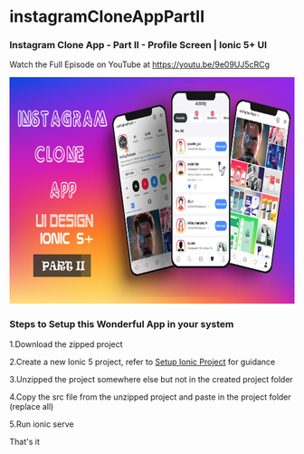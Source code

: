 # instagramCloneAppPartII
### Instagram Clone App - Part II - Profile Screen | Ionic 5+ UI

Watch the Full Episode on YouTube at https://youtu.be/9e09UJ5cRCg

<img src="https://github.com/Nykz/instagramCloneAppPartII/blob/main/thumbnail%20part2%20(Time%200_00_01%3B04)1.png" width="800" height="400" />

### Steps to Setup this Wonderful App in your system

1.Download the zipped project

2.Create a new Ionic 5 project, refer to <a href="https://www.youtube.com/watch?v=hmB2PYraBZk&t=6s&ab_channel=CodingTechnyks">Setup Ionic Project</a> for guidance

3.Unzipped the project somewhere else but not in the created project folder

4.Copy the src file from the unzipped project and paste in the project folder (replace all)

5.Run ionic serve

That's it
